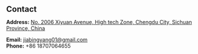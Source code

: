 <h1 id="contact"></h1>

<h2 style="margin: 60px 0px 10px;">Contact</h2>

<p><strong>Address:</strong> <a href="https://map.baidu.com/poi/%E7%94%B5%E5%AD%90%E7%A7%91%E6%8A%80%E5%A4%A7%E5%AD%A6(%E6%B8%85%E6%B0%B4%E6%B2%B3%E6%A0%A1%E5%8C%BA)/@11570395.127965013,3581537.6159742433,12.62z?uid=7001486489acc1e6a8f72947&ugc_type=3&ugc_ver=1&device_ratio=2&compat=1&pcevaname=pc4.1&querytype=detailConInfo&da_src=shareurl">No. 2006 Xiyuan Avenue, High tech Zone, Chengdu City, Sichuan Province, China</a>
<br />

<strong>Email:</strong> <a href="mailto:jiabingyang01@gmail.com">jiabingyang01@gmail.com</a>
<br />
<strong>Phone:</strong> +86 18707064655</p>
